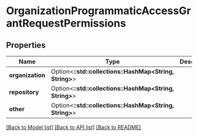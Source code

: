# OrganizationProgrammaticAccessGrantRequestPermissions

## Properties

Name | Type | Description | Notes
------------ | ------------- | ------------- | -------------
**organization** | Option<**::std::collections::HashMap<String, String>**> |  | [optional]
**repository** | Option<**::std::collections::HashMap<String, String>**> |  | [optional]
**other** | Option<**::std::collections::HashMap<String, String>**> |  | [optional]

[[Back to Model list]](../README.md#documentation-for-models) [[Back to API list]](../README.md#documentation-for-api-endpoints) [[Back to README]](../README.md)


